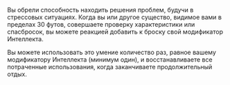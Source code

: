 Вы обрели способность находить решения проблем, будучи в стрессовых ситуациях. Когда вы или другое существо, видимое вами в пределах 30 футов, совершаете проверку характеристики или спасбросок, вы можете реакцией добавить к броску свой модификатор Интеллекта.

Вы можете использовать это умение количество раз, равное вашему модификатору Интеллекта (минимум один), и восстанавливаете все потраченные использования, когда заканчиваете продолжительный отдых.